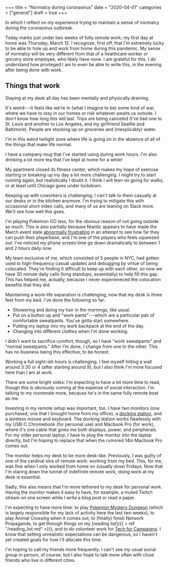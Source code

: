 +++
title = "Normalcy during coronavirus"
date = "2020-04-01"
categories = ["general"]
draft = true
+++

In which I reflect on my experience trying to maintain a sense of normalcy during the coronavirus outbreak.

<!--more-->

Today marks just under two weeks of fully remote work; my first day at home was Thursday, March 12. I recognize, first off, that I'm extremely lucky to be able to hole up and work from home during this pandemic. My sense of normalcy will be very different from that of a healthcare worker or grocery store employee, who likely have none. I am grateful for this. I *do* understand how privileged I am to even be able to write this, in the evening after being done with work.




## Things that work



Staying at my desk all day has been mentally and physically draining.

It's weird---it feels like we're in (what I imagine to be) some kind of war, where we have to stay in our homes or risk whatever awaits us outside. I don't know how long this will last. Trips are being canceled (I've had one to St. Louis and another to Los Angeles, and my girlfriend Seattle and Baltimore). People are stocking up on groceries and (inexplicably) water.

I'm in this weird twilight zone where life is going on in the absence of all of the things that make life normal.

I have a company mug that I've started using during work hours. I'm also drinking a lot more tea that I've kept at home for a while!

My apartment closed its fitness center, which makes my hope of exercise starting or breaking up my day a lot more challenging. I might try to start running again, but realistically I doubt it. I think I will lean on going for walks, or at least until Chicago goes under lockdown.

Keeping up with coworkers is challenging; I can't talk to them casually at our desks or in the kitchen anymore. I'm trying to mitigate this with occasional short video calls, and many of us are leaning on Slack more. We'll see how well this goes.

I'm playing Pokemon GO less, for the obvious reason of not going outside as much. This is also partially because Niantic appears to have made the March event slate [abnormally frustrating](https://old.reddit.com/r/TheSilphRoad/comments/fbqvi7/psa_if_the_new_march_events_are_making_you_feel/) in an attempt to see how far they can push their playerbase, and I'm one of the players who feels squeezed out. I've noticed my phone screen time go down dramatically to between 1 and 2 hours daily now.

My team exclusive of me, which consisted of 5 people in NYC, had gotten used to high-frequency casual updates and debugging by virtue of being colocated. They're finding it difficult to keep up with each other, so now we have 30 minute daily calls (long standups, essentially) to help fill this gap. This has helped me, actually, because I never experieneced the colocation benefits that they did.

Maintaining a work-life separation is challenging, now that my desk is three feet from my bed. I've done the following so far:
 * Showering and doing my hair in the mornings, like usual.
 * Put on a button up and "work pants"---which are a particular pair of comfortable sweatpants. You've gotta start somewhere.
 * Putting my laptop into my work backpack at the end of the day.
 * Changing into different clothes when I'm done working.

I didn't want to sacrifice comfort, though, so I have "work sweatpants" and "normal sweatpants." After I'm done, I change from one to the other. This has no business being this effective, to be honest.

Working a full eight-ish hours is challenging. I feel myself hitting a wall around 3:30 or 4 (after starting around 9), but I also think I'm more focused here than I am at work.

There are some bright sides: I'm expecting to have a lot more time to read, though this is obviously coming at the expense of social interaction. I'm talking to my roommate more, because he's in the same fully remote boat as me.

Investing in my remote setup was important, too. I have two monitors (one purchased, one that I brought home from my office), a [docking station](https://www.dell.com/en-us/work/shop/dell-universal-dock-d6000/apd/452-bcyt/pc-accessories), and a wireless mouse and keyboard. The docking station works flawlessly with my USB-C Chromebook (for personal use) and Macbook Pro (for work), where it's one cable that gives me both displays, power, and peripherals. For my older personal laptop, I have to plug the monitor into the laptop directly, but I'm hoping to replace that when the rumored 14in Macbook Pro comes out.

The monitor helps my desk to be more desk-like. Previously, I was guilty of one of the cardinal sins of remote work: working from my bed. This, for me, was fine when I only worked from home on (usually slow) Fridays. Now that I'm staring down the tunnel of indefinite remote work, doing work at my desk is essential.

Sadly, this also means that I'm more tethered to my desk for personal work. Having the monitor makes it easy to have, for example, a muted Twitch stream on one screen while I write a blog post or read a paper.

I'm expecting to have more time: to play [Pokemon Mystery Dungeon](https://mysterydungeon.pokemon.com/en-us/) (which is largely responsible for my lack of activity here the last two weeks), to play Animal Crossing when it comes out, to (finally) finish Network Propaganda, to get through things on my [reading list]({{ < ref "/reading_list.md" >}}), and to do volunteer work for [Tech for Campaigns](https://www.techforcampaigns.org/). I know that setting unrealistic expectations can be dangerous, so I haven't yet created goals for how I'll allocate this time.

I'm hoping to call my friends more frequently. I can't see my usual social group in person, of course, but I also hope to talk more often with close friends who live in different cities.









